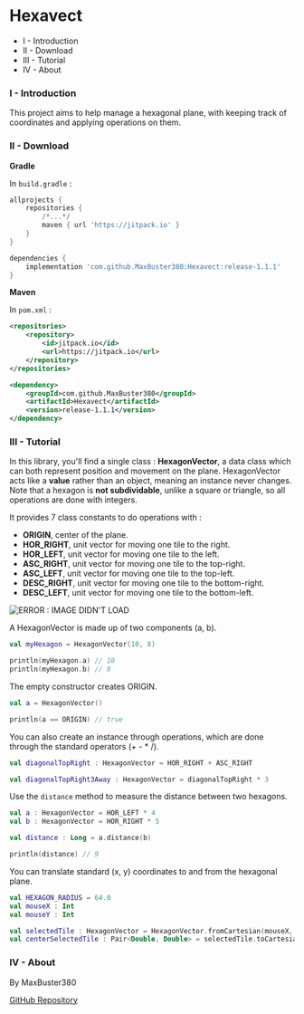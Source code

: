 # Hexavect

- I - Introduction
- II - Download
- III - Tutorial
- IV - About

### I - Introduction

This project aims to help manage a hexagonal plane, with keeping track of coordinates and applying operations on them. 

### II - Download

__Gradle__

In `build.gradle` :

```gradle
allprojects {
	repositories {
		/*...*/
		maven { url 'https://jitpack.io' }
	}
}
```

```gradle
dependencies {
    implementation 'com.github.MaxBuster380:Hexavect:release-1.1.1'
}
```

__Maven__

In `pom.xml` :
```xml
<repositories>
	<repository>
	    <id>jitpack.io</id>
	    <url>https://jitpack.io</url>
	</repository>
</repositories>
```

```xml
<dependency>
    <groupId>com.github.MaxBuster380</groupId>
    <artifactId>Hexavect</artifactId>
    <version>release-1.1.1</version>
</dependency>
```

### III - Tutorial

In this library, you'll find a single class : **HexagonVector**, 
a data class which can both represent position and movement on the plane.
HexagonVector acts like a **value** rather than an object, 
meaning an instance never changes.
Note that a hexagon is **not subdividable**, 
unlike a square or triangle, so all operations are done with integers.

It provides 7 class constants to do operations with :
 - **ORIGIN**, center of the plane.
 - **HOR_RIGHT**, unit vector for moving one tile to the right.
 - **HOR_LEFT**, unit vector for moving one tile to the left.
 - **ASC_RIGHT**, unit vector for moving one tile to the top-right.
 - **ASC_LEFT**, unit vector for moving one tile to the top-left.
 - **DESC_RIGHT**, unit vector for moving one tile to the bottom-right.
 - **DESC_LEFT**, unit vector for moving one tile to the bottom-left.

![ERROR : IMAGE DIDN'T LOAD](https://github.com/MaxBuster380/Hexavect/tree/main/README_images/unitVectors.svg)

A HexagonVector is made up of two components (a, b).
```Kotlin
val myHexagon = HexagonVector(10, 8)

println(myHexagon.a) // 10
println(myHexagon.b) // 8
```

The empty constructor creates ORIGIN.
```Kotlin
val a = HexagonVector()

println(a == ORIGIN) // true
```

You can also create an instance through operations, which are done through the standard operators (+ - * /).

```Kotlin
val diagonalTopRight : HexagonVector = HOR_RIGHT + ASC_RIGHT

val diagonalTopRight3Away : HexagonVector = diagonalTopRight * 3
```

Use the `distance` method to measure the distance between two hexagons.
```Kotlin
val a : HexagonVector = HOR_LEFT * 4
val b : HexagonVector = HOR_RIGHT * 5

val distance : Long = a.distance(b)

println(distance) // 9
```

You can translate standard (x, y) coordinates to and from the hexagonal plane. 
```Kotlin
val HEXAGON_RADIUS = 64.0
val mouseX : Int
val mouseY : Int

val selectedTile : HexagonVector = HexagonVector.fromCartesian(mouseX, mouseY, HEXAGON_RADIUS)
val centerSelectedTile : Pair<Double, Double> = selectedTile.toCartesian(HEXAGON_RADIUS)
```

### IV - About

By MaxBuster380

[GitHub Repository](https://github.com/MaxBuster380/Hexavect)